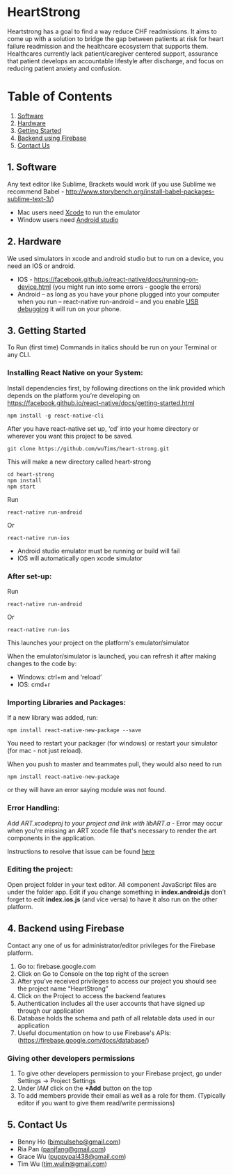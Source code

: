 # HeartStrong
Heartstrong has a goal to find a way reduce CHF readmissions. It aims to come up with a solution to bridge the gap between patients at risk for heart failure readmission and the healthcare ecosystem that supports them. Healthcares currently lack patient/caregiver centered support, assurance that patient develops an accountable lifestyle after discharge, and focus on reducing patient anxiety and confusion. 

# Table of Contents

1. [Software](#1-software)
2. [Hardware](#2-hardware)
3. [Getting Started](#3-getting-started)
4. [Backend using Firebase](#4-backend-using-firebase)
5. [Contact Us](#5-contact-us)

## 1. Software
Any text editor like Sublime, Brackets would work (if you use Sublime we recommend Babel - http://www.storybench.org/install-babel-packages-sublime-text-3/)
 - Mac users need [Xcode](https://developer.apple.com/xcode/) to run the emulator
 - Window users need [Android studio](https://developer.android.com/studio/index.html)
 
 
## 2. Hardware
We used simulators in xcode and android studio but to run on a device, you need an IOS or android.
- IOS - https://facebook.github.io/react-native/docs/running-on-device.html (you might run into some errors - google the errors)
- Android – as long as you have your phone plugged into your computer when you run – react-native run-android – and you enable [USB debugging](https://developer.android.com/training/basics/firstapp/running-app.html) it will run on your phone.
 
 
## 3. Getting Started
To Run (first time)
Commands in italics should be run on your Terminal or any CLI.

### Installing React Native on your System:
Install dependencies first, by following directions on the link provided which depends on the platform you’re developing on
https://facebook.github.io/react-native/docs/getting-started.html
```
npm install -g react-native-cli
```

After you have react-native set up, ‘cd’ into your home directory or wherever you want this project to be saved. 
```
git clone https://github.com/wuTims/heart-strong.git
```
This will make a new directory called heart-strong

```
cd heart-strong
npm install
npm start
```

Run 
```
react-native run-android
```
Or
```
react-native run-ios
```
- Android studio emulator must be running or build will fail
- IOS will automatically open xcode simulator

### After set-up:
Run 
```
react-native run-android
```
Or
```
react-native run-ios
```
This launches your project on the platform's emulator/simulator

When the emulator/simulator is launched, you can refresh it after making changes to the code by:
- Windows: ctrl+m and ‘reload’
- IOS: cmd+r


### Importing Libraries and Packages: 
If a new library was added, run:
```
npm install react-native-new-package --save
```
You need to restart your packager (for windows) or restart your simulator (for mac - not just reload).

When you push to master and teammates pull, they would also need to run 
```
npm install react-native-new-package
```
or they will have an error saying module was not found.


### Error Handling:
*Add ART.xcodeproj to your project and link with libART.a* - Error may occur when you're missing an ART xcode file that's necessary to render the art components in the application.

Instructions to resolve that issue can be found [here](http://browniefed.com/blog/getting-react-art-running-on-react-native/)


### Editing the project:
Open project folder in your text editor. All component JavaScript files are under the folder app. Edit if you change something in **index.android.js** don’t forget to edit **index.ios.js** (and vice versa) to have it also run on the other platform.

## 4. Backend using Firebase
Contact any one of us for administrator/editor privileges for the Firebase platform.

1. Go to: firebase.google.com
2. Click on Go to Console on the top right of the screen
3. After you’ve received privileges to access our project you should see the project name “HeartStrong” 
4. Click on the Project to access the backend features
 1. Authentication includes all the user accounts that have signed up through our application
 2. Database holds the schema and path of all relatable data used in our application
 3. Useful documentation on how to use Firebase's APIs: (https://firebase.google.com/docs/database/)

### Giving other developers permissions
1. To give other developers permission to your Firebase project, go under Settings → Project Settings
2. Under *IAM* click on the **+Add** button on the top
3. To add members provide their email as well as a role for them. (Typically editor if you want to give them read/write permissions)


## 5. Contact Us

- Benny Ho (bimpulseho@gmail.com)
- Ria Pan (panjfang@gmail.com)
- Grace Wu (puppypal438@gmail.com)
- Tim Wu (tim.wulin@gmail.com)
